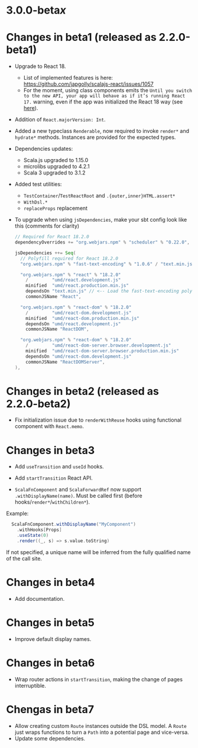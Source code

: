# 3.0.0-beta*x*

# Changes in beta1 (released as 2.2.0-beta1)

- Upgrade to React 18.

  - List of implemented features is here: https://github.com/japgolly/scalajs-react/issues/1057
  - For the moment, using class components emits the `Until you switch to the new API, your app will behave as if it’s running React 17.` warning, even if the app was initialized the React 18 way (see [here](https://react.dev/blog/2022/03/08/react-18-upgrade-guide#updates-to-client-rendering-apis)).

- Addition of `React.majorVersion: Int`.

- Added a new typeclass `Renderable`, now required to invoke `render*` and `hydrate*` methods. Instances are provided for the expected types.

- Dependencies updates:

  - Scala.js upgraded to 1.15.0
  - microlibs upgraded to 4.2.1
  - Scala 3 upgraded to 3.1.2

- Added test utilities:

  - `TestContainer`/`TestReactRoot` and `.{outer,inner}HTML.assert*`
  - `WithDsl.*`
  - `replaceProps` replacement

- To upgrade when using `jsDependencies`, make your sbt config look like this (comments for clarity)

  ```scala
  // Required for React 18.2.0
  dependencyOverrides += "org.webjars.npm" % "scheduler" % "0.22.0",

  jsDependencies ++= Seq(
    // Polyfill required for React 18.2.0
    "org.webjars.npm" % "fast-text-encoding" % "1.0.6" / "text.min.js" minified "text.min.js"

    "org.webjars.npm" % "react" % "18.2.0"
      /         "umd/react.development.js"
      minified  "umd/react.production.min.js"
      dependsOn "text.min.js" // <-- Load the fast-text-encoding polyfill before loading React itself
      commonJSName "React",

    "org.webjars.npm" % "react-dom" % "18.2.0"
      /         "umd/react-dom.development.js"
      minified  "umd/react-dom.production.min.js"
      dependsOn "umd/react.development.js"
      commonJSName "ReactDOM",

    "org.webjars.npm" % "react-dom" % "18.2.0"
      /         "umd/react-dom-server.browser.development.js"
      minified  "umd/react-dom-server.browser.production.min.js"
      dependsOn "umd/react-dom.development.js"
      commonJSName "ReactDOMServer",
  ),
  ```

# Changes in beta2 (released as 2.2.0-beta2)

- Fix initialization issue due to `renderWithReuse` hooks using functional component with `React.memo`.

# Changes in beta3

- Add `useTransition` and `useId` hooks.
- Add `startTransition` React API.

- `ScalaFnComponent` and `ScalaForwardRef` now support `.withDisplayName(name)`. Must be called first (before hooks/`render*`/`withChildren*`).

Example:

```scala
  ScalaFnComponent.withDisplayName("MyComponent")
    .withHooks[Props]
    .useState(0)
    .render((_, s) => s.value.toString)
```

If not specified, a unique name will be inferred from the fully qualified name of the call site.

# Changes in beta4

- Add documentation.

# Changes in beta5

- Improve default display names.

# Changes in beta6

- Wrap router actions in `startTransition`, making the change of pages interruptible.

# Chengas in beta7

- Allow creating custom `Route` instances outside the DSL model. A `Route` just wraps functions to turn a `Path` into a potential page and vice-versa.
- Update some dependencies.
